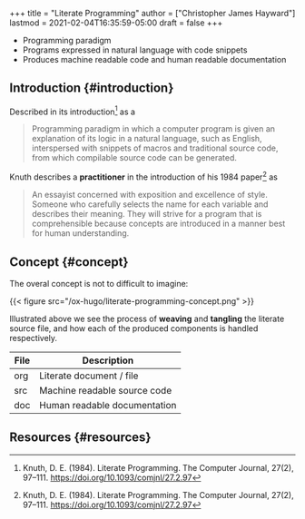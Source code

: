 +++
title = "Literate Programming"
author = ["Christopher James Hayward"]
lastmod = 2021-02-04T16:35:59-05:00
draft = false
+++

-   Programming paradigm
-   Programs expressed in natural language with code snippets
-   Produces machine readable code and human readable documentation


## Introduction {#introduction}

Described in its introduction[^fn:1] as a

> Programming paradigm in which a computer program is given an explanation of its logic in a natural language, such as English, interspersed with snippets of macros and traditional source code, from which compilable source code can be generated.

Knuth describes a **practitioner** in the introduction of his 1984 paper[^fn:1] as

> An essayist concerned with exposition and excellence of style. Someone who carefully selects the name for each variable and describes their meaning. They will strive for a program that is comprehensible because concepts are introduced in a manner best for human understanding.


## Concept {#concept}

The overal concept is not to difficult to imagine:

{{< figure src="/ox-hugo/literate-programming-concept.png" >}}

Illustrated above we see the process of **weaving** and **tangling** the literate source file, and how each of the produced components is handled respectively.

| File | Description                  |
|------|------------------------------|
| org  | Literate document / file     |
| src  | Machine readable source code |
| doc  | Human readable documentation |


## Resources {#resources}

[^fn:1]: Knuth, D. E. (1984). Literate Programming. The Computer Journal, 27(2), 97–111. <https://doi.org/10.1093/comjnl/27.2.97>

